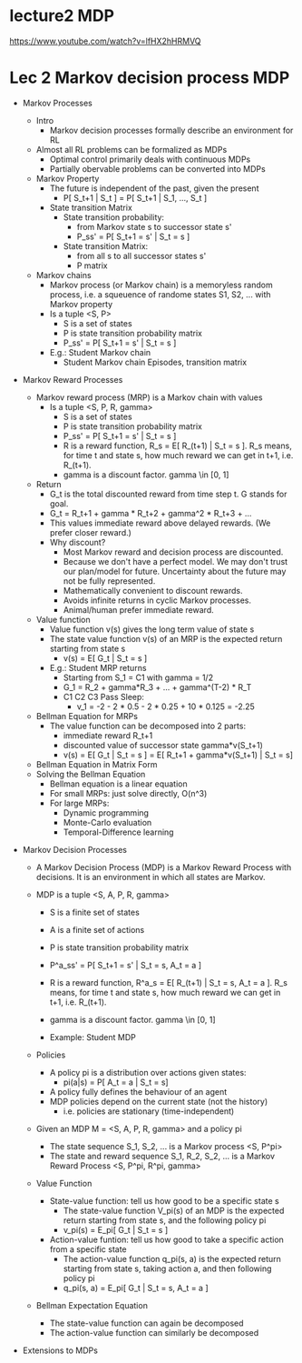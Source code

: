 # lecture2 MDP

https://www.youtube.com/watch?v=lfHX2hHRMVQ


# Lec 2 Markov decision process MDP

- Markov Processes
    - Intro
        - Markov decision  processes formally describe an environment for RL
    - Almost all RL problems can be formalized as MDPs
        - Optimal control primarily deals with continuous MDPs
        - Partially obervable problems can be converted into MDPs
    - Markov Property
        - The future is independent of the past, given the present
          - P[ S_t+1 | S_t ] = P[ S_t+1 | S_1, ..., S_t ]
        - State transition Matrix
          - State transition probability: 
            - from Markov state s to successor state s'
            - P_ss' = P[ S_t+1 = s' | S_t = s ]
          - State transition Matrix: 
            - from all s to all successor states s'
            - P matrix
    - Markov chains
        - Markov process (or Markov chain) is a memoryless random process, i.e. a squeuence of randome states S1, S2, ... with Markov property
        - Is a tuple <S, P>
            - S is a set of states
            - P is state transition probability matrix
            - P_ss' = P[ S_t+1 = s' | S_t = s ]
        - E.g.: Student Markov chain 
            - Student Markov chain Episodes, transition matrix
- Markov Reward Processes
    - Markov reward process (MRP) is a Markov chain with values
        - Is a tuple <S, P, R, gamma>
            - S is a set of states
            - P is state transition probability matrix
            - P_ss' = P[ S_t+1 = s' | S_t = s ]
            - R is a reward function, R_s = E[ R_(t+1) | S_t = s ]. R_s means, for time t and state s, how much reward we can get in t+1, i.e. R_(t+1).
            - gamma is a discount factor. gamma \in [0, 1]
    - Return
        - G_t is the total discounted reward from time step t. G stands for goal.
        - G_t = R_t+1 + gamma * R_t+2 + gamma^2 * R_t+3 + …
        - This values immediate reward above delayed rewards. (We prefer closer reward.)
        - Why discount?
            - Most Markov reward and decision process are discounted.
            - Because we don't have a perfect model. We may don't trust our plan/model for future. Uncertainty about the future may not be fully represented.
            - Mathematically  convenient to discount rewards.
            - Avoids infinite returns in cyclic Markov processes.
            - Animal/human prefer immediate reward.
    - Value function
        - Value function v(s) gives the long term value of state s
        - The state value function v(s) of an MRP is the expected return starting from state s
            - v(s) = E[ G_t | S_t = s ]
        - E.g.: Student MRP returns
          - Starting from S_1 = C1 with gamma = 1/2
          - G_1 = R_2 + gamma*R_3 + ... + gamma^(T-2) * R_T
          - C1 C2 C3 Pass Sleep:
            - v_1  = -2 - 2 * 0.5 - 2 * 0.25 + 10 * 0.125 = -2.25
    - Bellman Equation for MRPs
      - The value function can be decomposed into 2 parts:
        - immediate reward R_t+1
        - discounted value of successor state gamma*v(S_t+1)
        - v(s) = E[ G_t | S_t = s ]
                = E[ R_t+1 + gamma*v(S_t+1) | S_t = s]
    - Bellman Equation in Matrix Form
    - Solving the Bellman Equation
      - Bellman equation is a linear equation
      - For small MRPs: just solve directly, O(n^3)
      - For large MRPs:
        - Dynamic programming
        - Monte-Carlo evaluation
        - Temporal-Difference learning

- Markov Decision Processes
    - A Markov Decision Process (MDP) is a Markov Reward Process with decisions. It is an environment in which all states are Markov.
    - MDP is a tuple <S, A, P, R, gamma>
        - S is a finite set of states
        - A is a finite set of actions
        - P is state transition probability matrix
        - P^a_ss' = P[ S_t+1 = s' | S_t = s, A_t = a ]
        - R is a reward function, R^a_s = E[ R_(t+1) | S_t = s, A_t = a ]. R_s means, for time t and state s, how much reward we can get in t+1, i.e. R_(t+1).
        - gamma is a discount factor. gamma \in [0, 1]

      - Example: Student MDP

    - Policies
      - A policy pi is a distribution over actions given states:
        - pi(a|s) = P[ A_t = a | S_t = s]
      - A policy fully defines the behaviour of an agent
      - MDP policies depend on the current state (not the history)
        - i.e. policies are stationary (time-independent)

    - Given an MDP M = <S, A, P, R, gamma> and a policy pi
      - The state sequence S_1, S_2, ... is a Markov process <S, P^pi>
      - The state and reward sequence S_1, R_2, S_2, ... is a Markov Reward Process <S, P^pi, R^pi, gamma>
    
    - Value Function
      - State-value function: tell us how good to be a specific state s
        - The state-value function V_pi(s) of an MDP is the expected return starting from state s, and the following policy pi
        - v_pi(s) = E_pi[ G_t | S_t = s ]
      - Action-value funtion: tell us how good to take a specific action from a specific state
        - The action-value function q_pi(s, a) is the expected return starting from state s, taking action a, and then following policy pi
        - q_pi(s, a) = E_pi[ G_t | S_t = s, A_t = a ]
    - Bellman Expectation Equation
      - The state-value function can again be decomposed 
      - The action-value function can similarly be decomposed


- Extensions to MDPs

